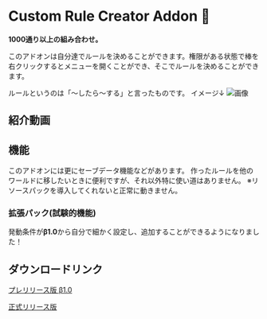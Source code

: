 # Custom Rule Creator Addon 🔨
**1000通り以上の組み合わせ。**

このアドオンは自分達でルールを決めることができます。権限がある状態で棒を右クリックするとメニューを開くことができ、そこでルールを決めることができます。

ルールというのは「～したら～する」と言ったものです。
イメージ↓
![画像](https://media.discordapp.net/attachments/1036911468416872450/1254408256311394367/image.png?ex=6679623a&is=667810ba&hm=1c63afb55e0d6013de83eb72051453c430b2344a44d362bbe9e035c0e2d3e7cd&=&format=webp&quality=lossless&width=920&height=662)
## 紹介動画

## 機能
このアドオンには更にセーブデータ機能などがあります。
作ったルールを他のワールドに移したいときに便利ですが、それ以外特に使い道はありません。
※リソースパックを導入してくれないと正常に動きません。
### 拡張パック(試験的機能)
発動条件が**β1.0**から自分で細かく設定し、追加することができるようになりました！
## ダウンロードリンク
[プレリリース版 β1.0](https://github.com/DaySpoon/Custom-Rule-Creator/releases/tag/%CE%B21.0)

[正式リリース版](https://github.com/DaySpoon/Custom-Rule-Creator/releases/latest)
